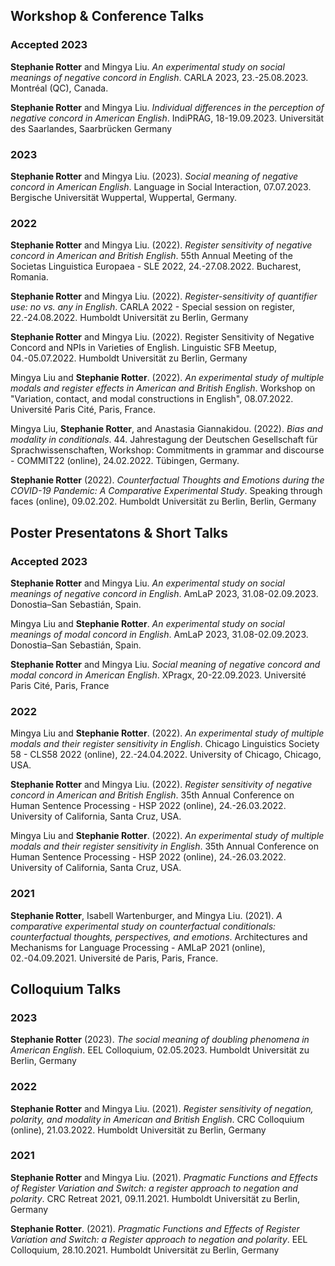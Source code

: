 
## Workshop & Conference Talks


### Accepted 2023

**Stephanie Rotter** and Mingya Liu. *An experimental study on social meanings of negative concord in English*. CARLA 2023, 23.-25.08.2023. Montréal (QC), Canada.

**Stephanie Rotter** and Mingya Liu. *Individual differences in the perception of negative concord in American English*. IndiPRAG, 18-19.09.2023. Universität des Saarlandes, Saarbrücken Germany

### 2023

**Stephanie Rotter** and Mingya Liu. (2023). *Social meaning of negative concord in American English*. Language in Social Interaction, 07.07.2023. Bergische Universität Wuppertal, Wuppertal, Germany.

### 2022

**Stephanie Rotter** and Mingya Liu. (2022). *Register sensitivity of negative concord in American and British English*. 55th Annual Meeting of the Societas Linguistica Europaea - SLE 2022, 24.-27.08.2022. Bucharest, Romania.

**Stephanie Rotter** and Mingya Liu. (2022). *Register-sensitivity of quantifier use: no vs. any in English*. CARLA 2022 - Special session on register, 22.-24.08.2022. Humboldt Universität zu Berlin, Germany

**Stephanie Rotter** and Mingya Liu. (2022). Register Sensitivity of Negative Concord and NPIs in Varieties of English. Linguistic SFB Meetup, 04.-05.07.2022. Humboldt Universität zu Berlin, Germany

Mingya Liu and **Stephanie Rotter**. (2022). *An experimental study of multiple modals and register effects in American and British English*. Workshop on "Variation, contact, and modal constructions in English", 08.07.2022. Université Paris Cité, Paris, France.

Mingya Liu, **Stephanie Rotter**, and Anastasia Giannakidou. (2022). *Bias and modality in conditionals*. 44. Jahrestagung der Deutschen Gesellschaft für Sprachwissenschaften, Workshop: Commitments in grammar and discourse - COMMIT22 (online), 24.02.2022. Tübingen, Germany.

**Stephanie Rotter** (2022). *Counterfactual Thoughts and Emotions during the COVID-19 Pandemic: A Comparative Experimental Study*. Speaking through faces (online), 09.02.202. Humboldt Universität zu Berlin, Berlin, Germany



## Poster Presentatons & Short Talks

### Accepted 2023

**Stephanie Rotter** and Mingya Liu. *An experimental study on social meanings of negative concord in English*. AmLaP 2023, 31.08-02.09.2023. Donostia–San Sebastián, Spain.

Mingya Liu and **Stephanie Rotter**. *An experimental study on social meanings of modal concord in English*. AmLaP 2023, 31.08-02.09.2023. Donostia–San Sebastián, Spain.

**Stephanie Rotter** and Mingya Liu. *Social meaning of negative concord and modal concord in American English*. XPragx, 20-22.09.2023. Université Paris Cité, Paris, France


### 2022

Mingya Liu and **Stephanie Rotter**. (2022). *An experimental study of multiple modals and their register sensitivity in English*. Chicago Linguistics Society 58 - CLS58 2022 (online), 22.-24.04.2022. University of Chicago, Chicago, USA.

**Stephanie Rotter** and Mingya Liu. (2022). *Register sensitivity of negative concord in American and British English*. 35th Annual Conference on Human Sentence Processing - HSP 2022 (online), 24.-26.03.2022. University of California, Santa Cruz, USA.

Mingya Liu and **Stephanie Rotter**. (2022). *An experimental study of multiple modals and their register sensitivity in English*. 35th Annual Conference on Human Sentence Processing - HSP 2022 (online), 24.-26.03.2022. University of California, Santa Cruz, USA.


### 2021
**Stephanie Rotter**, Isabell Wartenburger, and Mingya Liu. (2021). *A comparative experimental study on counterfactual conditionals: counterfactual thoughts, perspectives, and emotions*. Architectures and Mechanisms for Language Processing - AMLaP 2021 (online), 02.-04.09.2021. Université de Paris, Paris, France.




## Colloquium Talks


### 2023 

**Stephanie Rotter** (2023). *The social meaning of doubling phenomena in American English*. EEL Colloquium, 02.05.2023. Humboldt Universität zu Berlin, Germany


### 2022

**Stephanie Rotter** and Mingya Liu. (2021). *Register sensitivity of negation, polarity, and modality in American and British English*. CRC Colloquium (online), 21.03.2022. Humboldt Universität zu Berlin, Germany


### 2021 

**Stephanie Rotter** and Mingya Liu. (2021). *Pragmatic Functions and Effects of Register Variation and Switch: a register approach to negation and polarity*. CRC Retreat 2021, 09.11.2021. Humboldt Universität zu Berlin, Germany

**Stephanie Rotter**. (2021). *Pragmatic Functions and Effects of Register Variation and Switch: a Register approach to negation and polarity*. EEL Colloquium, 28.10.2021. Humboldt Universität zu Berlin, Germany

